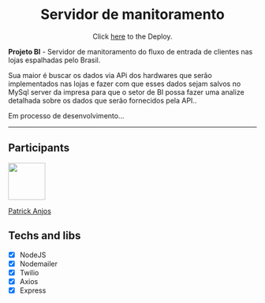 <h1 align="center">
 Servidor de manitoramento
</h1>
<p align="center">Click <a href="https://master--majestic-trifle-5601b1.netlify.app/">here</a> to the Deploy.</p>
<p>
    <strong>Projeto BI</strong> - 
   Servidor de manitoramento do fluxo de entrada de clientes nas lojas espalhadas pelo Brasil.<br/>
</p>
<p>
   Sua maior é buscar os dados via APi dos hardwares que serão implementados nas lojas
   e fazer com que esses dados sejam salvos no MySql server da impresa para que o setor 
   de BI possa fazer uma analize detalhada sobre os dados que serão fornecidos pela API..
</p>
<p>
   Em processo de desenvolvimento...
</p>
<hr>

## Participants

[<img src="https://avatars.githubusercontent.com/u/69186374?v=4" width="75px;"/>](https://github.com/setxpro)

[Patrick Anjos](https://github.com/setxpro)

## Techs and libs

- [x] NodeJS
- [x] Nodemailer
- [x] Twilio 
- [x] Axios
- [x] Express